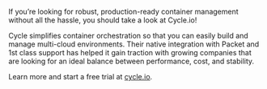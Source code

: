 <!-- <meta>
{
    "title":"Cycle.io",
    "slug":"cycle.io",
    "description":"Using cycle.io on Packet",
    "author":"Mo Lawler",
    "github":"usrdev",
    "date": "2019/12/18",
    "tag":["Devops", "Integrations"]
}
</meta> -->

If you’re looking for robust, production-ready container management without all the hassle, you should take a look at Cycle.io!

Cycle simplifies container orchestration so that you can easily build and manage multi-cloud environments. Their native integration with Packet and 1st class support has helped it gain traction with growing companies that are looking for an ideal balance between performance, cost, and stability.

Learn more and start a free trial at [cycle.io](https://www.cycle.io/).
